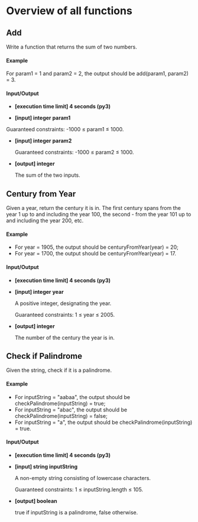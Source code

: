 # Overview of all functions 

## Add

Write a function that returns the sum of two numbers.

#### Example

For param1 = 1 and param2 = 2, the output should be
add(param1, param2) = 3.

#### Input/Output

* **[execution time limit] 4 seconds (py3)**

* **[input] integer param1**

 Guaranteed constraints:
 -1000 ≤ param1 ≤ 1000.

* **[input] integer param2**

  Guaranteed constraints:
  -1000 ≤ param2 ≤ 1000.

* **[output] integer**

  The sum of the two inputs.

 ## Century from Year

Given a year, return the century it is in. The first century spans from the year 1 up to and including the year 100, 
the second - from the year 101 up to and including the year 200, etc.

#### Example

* For year = 1905, the output should be
  centuryFromYear(year) = 20;
* For year = 1700, the output should be
  centuryFromYear(year) = 17.
#### Input/Output

* **[execution time limit] 4 seconds (py3)**

* **[input] integer year**

  A positive integer, designating the year.

  Guaranteed constraints:
  1 ≤ year ≤ 2005.

* **[output] integer**

  The number of the century the year is in.

## Check if Palindrome

 Given the string, check if it is a palindrome.

#### Example

* For inputString = "aabaa", the output should be
  checkPalindrome(inputString) = true;
* For inputString = "abac", the output should be
  checkPalindrome(inputString) = false;
* For inputString = "a", the output should be
  checkPalindrome(inputString) = true.
#### Input/Output

* **[execution time limit] 4 seconds (py3)**

* **[input] string inputString**

  A non-empty string consisting of lowercase characters.

  Guaranteed constraints:
  1 ≤ inputString.length ≤ 105.

* **[output] boolean**

  true if inputString is a palindrome, false otherwise.